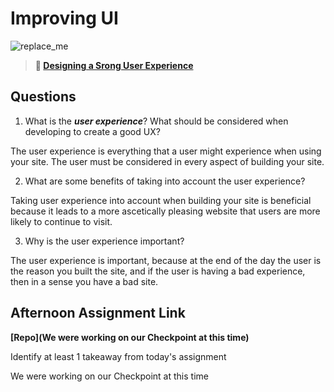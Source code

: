 # Improving UI

![replace_me](https://codeworks.blob.core.windows.net/public/assets/img/illustrations/placeholder.svg)

> **📖 [Designing a Srong User Experience](https://codeworksacademy.com/fs-student-guide/resources/wk7/03-Creating-Good-UX)**

## Questions

1. What is the ***user experience***? What should be considered when developing to create a good UX?

The user experience is everything that a user might experience when using your site. The user must be considered in every aspect of building your site.

2. What are some benefits of taking into account the user experience?

Taking user experience into account when building your site is beneficial because it leads to a more ascetically pleasing website that users are more likely to continue to visit.

3. Why is the user experience important?

The user experience is important, because at the end of the day the user is the reason you built the site, and if the user is having a bad experience, then in a sense you have a bad site.

## Afternoon Assignment Link

**[Repo](We were working on our Checkpoint at this time)**

Identify at least 1 takeaway from today's assignment

We were working on our Checkpoint at this time